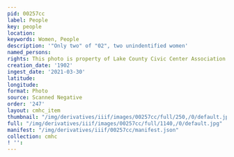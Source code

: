 ```yaml
---
pid: 00257cc
label: People
key: people
location: 
keywords: Women, People
description: '"Only two" of "02", two unindentified women'
named_persons: 
rights: This photo is property of Lake County Civic Center Association.
creation_date: '1902'
ingest_date: '2021-03-30'
latitude: 
longitude: 
format: Photo
source: Scanned Negative
order: '247'
layout: cmhc_item
thumbnail: "/img/derivatives/iiif/images/00257cc/full/250,/0/default.jpg"
full: "/img/derivatives/iiif/images/00257cc/full/1140,/0/default.jpg"
manifest: "/img/derivatives/iiif/00257cc/manifest.json"
collection: cmhc
! '': 
---
```


